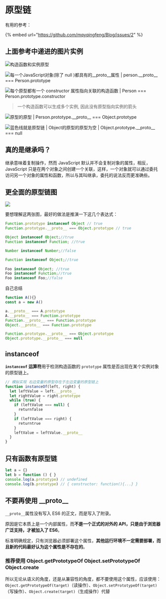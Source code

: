 # 原型链

有用的参考：

{% embed url="https://github.com/mqyqingfeng/Blog/issues/2" %}

## 上面参考中递进的图片实例

![构造函数和实例原型](<../../.gitbook/assets/image (152).png>)

![每一个JavaScript对象(除了 null )都具有的\_\_proto\_\_属性 | person.\_\_proto\_\_ === Person.prototype](<../../.gitbook/assets/image (127).png>)

![每个原型都有一个 constructor 属性指向关联的构造函数 | Person === Person.prototype.constructor](<../../.gitbook/assets/image (9).png>)

> 一个构造函数可以生成多个实例, 因此没有原型指向实例的箭头

![原型的原型 | Person.prototype.\_\_proto\_\_ === Object.prototype](<../../.gitbook/assets/image (202).png>)

![蓝色线就是原型链 | Object的原型的原型为空 | Object.prototype.\_\_proto\_\_ === null](<../../.gitbook/assets/image (168).png>)

## 真的是继承吗？

继承意味着复制操作，然而 JavaScript 默认并不会复制对象的属性，相反，JavaScript 只是在两个对象之间创建一个关联，这样，一个对象就可以通过委托访问另一个对象的属性和函数，所以与其叫继承，委托的说法反而更准确些。

## 更全面的原型链图



![](<../../.gitbook/assets/image (51).png>)



要想理解这两张图，最好的做法是推演一下这几个表达式：

```javascript
Function.prototype instanceof Object // true
Function.prototype.__proto__ === Object.prototype // true

Object instanceof Object;//true 
Function instanceof Function; //true 

Number instanceof Number;//false 

Function instanceof Object;//true 
 
Foo instanceof Object; //true
Foo instanceof Function;//true 
Foo instanceof Foo;//false
```

自己总结

```javascript
function A(){}
const a = new A()

a.__proto__ === A.prototype
A.__proto__ === Function.prototype
Function.__proto__ === Function.prototype
Object.__proto__ === Function.prototype

Function.prototype.__proto__ === Object.prototype
Object.prototype.__proto__ === null
```

## instanceof

**`instanceof`** **运算符**用于检测构造函数的 `prototype` 属性是否出现在某个实例对象的原型链上。

```javascript
// 模拟实现 右边变量的原型存在于左边变量的原型链上
function instanceOf(left, right) {
  let leftValue = left.__proto__
  let rightValue = right.prototype
  while (true) {
    if (leftValue === null) {
      returnfalse
    }
    if (leftValue === right) {
      returntrue
    }
    leftValue = leftValue.__proto__
  }
}
```

## 只有函数有原型链

```javascript
let a = {}
let b = function () { }
console.log(a.prototype) // undefined
console.log(b.prototype) // { constructor: function(){...} }
```

## 不要再使用 \_\_proto\_\_&#x20;

`__proto__`属性没有写入 ES6 的正文，而是写入了附录。

原因是它本质上是一个内部属性，而**不是一个正式的对外的 API，只是由于浏览器广泛支持，才被加入了 ES6**。

标准明确规定，只有浏览器必须部署这个属性，**其他运行环境不一定需要部署，而且新的代码最好认为这个属性是不存在的**。

### 推荐使用 Object.getPrototypeOf  Object.setPrototypeOf Object.create

所以无论从语义的角度，还是从兼容性的角度，都不要使用这个属性，应该使用：`Object.getPrototypeOf(target)`（读操作）、`Object.setPrototypeOf(target)`（写操作）、`Object.create(target)`（生成操作）代替

